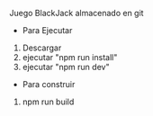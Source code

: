 Juego BlackJack almacenado en git

- Para Ejecutar
1. Descargar
2. ejecutar "npm run install"
3. ejecutar "npm run dev"

- Para construir
1. npm run build